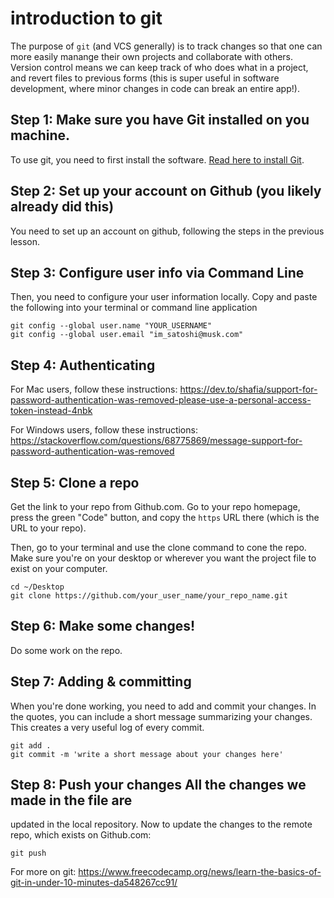 # introduction to git

The purpose of `git` (and VCS generally) is to track changes so that
one can more easily manange their own projects and collaborate with
others. Version control means we can keep track of who does what in a
project, and revert files to previous forms (this is super useful in
software development, where minor changes in code can break an entire
app!).

## Step 1: Make sure you have Git installed on you machine.

To use git, you need to first install the software. [Read here to
install
Git](https://git-scm.com/book/en/v2/Getting-Started-Installing-Git).

## Step 2: Set up your account on Github (you likely already did this)

You need to set up an account on github, following the steps in the
previous lesson.

## Step 3: Configure user info via Command Line

Then, you need to configure your user information locally. Copy and
paste the following into your terminal or command line application 

```console
git config --global user.name "YOUR_USERNAME"
git config --global user.email "im_satoshi@musk.com"
```

## Step 4: Authenticating

For Mac users, follow these instructions: https://dev.to/shafia/support-for-password-authentication-was-removed-please-use-a-personal-access-token-instead-4nbk

For Windows users, follow these instructions: https://stackoverflow.com/questions/68775869/message-support-for-password-authentication-was-removed 

## Step 5: Clone a repo

Get the link to your repo from Github.com. Go to your repo homepage,
press the green "Code" button, and copy the `https` URL there (which
is the URL to your repo).

Then, go to your terminal and use the clone command to cone the
repo. Make sure you're on your desktop or wherever you want the
project file to exist on your computer.

```console
cd ~/Desktop
git clone https://github.com/your_user_name/your_repo_name.git
```
## Step 6: Make some changes!

Do some work on the repo.

## Step 7: Adding & committing

When you're done working, you need to add and commit your changes. In
the quotes, you can include a short message summarizing your
changes. This creates a very useful log of every commit. 

```console
git add .
git commit -m 'write a short message about your changes here'
```

## Step 8: Push your changes All the changes we made in the file are
updated in the local repository. Now to update the changes to the
remote repo, which exists on Github.com:

```console
git push
```

For more on git:
https://www.freecodecamp.org/news/learn-the-basics-of-git-in-under-10-minutes-da548267cc91/